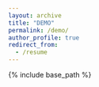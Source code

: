 ```yaml
---
layout: archive
title: "DEMO"
permalink: /demo/
author_profile: true
redirect_from:
  - /resume
---
```


{% include base_path %}